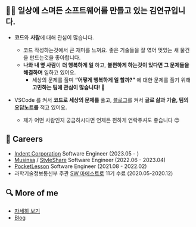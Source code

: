 ## 🙋‍♂️ 일상에 스며든 소프트웨어를 만들고 있는 김연규입니다.

- **코드**와 **사람**에 대해 관심이 많습니다.
  - 코드 작성하는것에서 큰 재미를 느껴요. 좋은 기술들을 잘 엮어 멋있는 새 물건을 만드는것을 좋아합니다.
  - **나와 내 옆 사람**이 **더 행복하게 일** 하고, **불편하게 하는것이 있다면 그 문제들을 해결하며** 일하고 있어요.
    - 세상의 문제를 풀며 **“어떻게 행복하게 일 할까?”** 에 대한 문제를 풀기 위해 **고민하는 팀에 관심이 많습니다! 🙌**

- VSCode 를 켜서 **코드로 세상의 문제를** 풀고, [블로그](https://code-yeongyu.tistory.com)를 켜서 **글로 삶과 기술, 팀의 오답노트를** 적고 있어요.
    - 제가 어떤 사람인지 궁금하시다면 언제든 편하게 연락주셔도 좋습니다 😊

## 🥇 Careers

- [Indent Corporation](https://indentcorp.com/) Software Engineer (2023.05 - )
- [Musinsa](https://www.musinsa.com) / [StyleShare](https://www.styleshare.kr/)  Software Engineer (2022.06 - 2023.04)
- [PocketLesson](https://pocketlesson.com/) Software Engineer (2021.08 - 2022.02)
- 과학기술정보통신부 주관 [SW 마에스트로](https://www.swmaestro.org) 11기 수료 (2020.05-2020.12)

## 🔍 More of me

- [자세히 보기](https://yeongyu.super.site/)
- [Blog](https://code-yeongyu.tistory.com)
